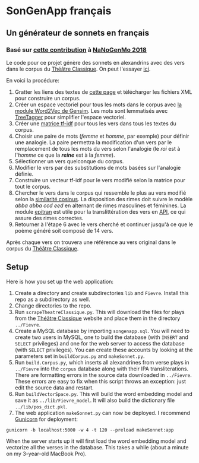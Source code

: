 # SonGenApp français
## Un générateur de sonnets en français
### Basé sur [cette contribution](https://github.com/mbwolff/Classique-inconnu) à [NaNoGenMo 2018](https://github.com/NaNoGenMo/2018)

Le code pour ce projet génère des sonnets en alexandrins avec des vers dans le corpus du [Théâtre Classique](http://www.theatre-classique.fr). On peut l'essayer [ici](http://markwolff.name/wp/digital-humanities-2/invent-your-own-sonnet-using-analytic-tools-to-synthesize-texts/).

En voici la procédure:

1. Gratter les liens des textes de [cette page](http://www.theatre-classique.fr/pages/programmes/PageEdition.php) et télécharger les fichiers XML pour construire un corpus.
2. Créer un espace vectoriel pour tous les mots dans le corpus avec [la module Word2Vec de Gensim](https://radimrehurek.com/gensim/models/word2vec.html). Les mots sont lemmatisés avec [TreeTagger](https://www.cis.uni-muenchen.de/~schmid/tools/TreeTagger/) pour simplifier l'espace vectoriel.
3. Créer une [matrice tf-idf](https://scikit-learn.org/stable/modules/feature_extraction.html#tfidf-term-weighting) pour tous les vers dans tous les textes du corpus.
4. Choisir une paire de mots (_femme_ et _homme_, par exemple) pour définir une analogie. La paire permettra la modification d'un vers par le remplacement de tous les mots du vers selon l'analogie (le _roi_ est à l'_homme_ ce que la **_reine_** est à la _femme_).
5. Sélectionner un vers quelconque du corpus.
6. Modifier le vers par des substitutions de mots basées sur l'analogie définie.
7. Construire un vecteur tf-idf pour le vers modifié selon la matrice pour tout le corpus.
8. Chercher le vers dans le corpus qui ressemble le plus au vers modifié selon la [similarité cosinus](https://fr.wikipedia.org/wiki/Similarité_cosinus). La disposition des rimes doit suivre le modèle _abba abba ccd eed_ en alternant de rimes masculines et féminines. La module [epitran](https://github.com/dmort27/epitran) est utile pour la translittération des vers en [API](https://fr.wikipedia.org/wiki/Alphabet_phonétique_international), ce qui assure des rimes correctes.
9. Retourner à l'étape 6 avec le vers cherché et continuer jusqu'à ce que le poème généré soit composé de 14 vers.

Après chaque vers on trouvera une référence au vers original dans le corpus du [Théâtre Classique](http://www.theatre-classique.fr).

## Setup

Here is how you set up the web application:

1. Create a directory and create subdirectories `lib` and `Fievre`. Install this repo as a subdirectory as well.
2. Change directories to the repo.
3. Run `scrapeTheatreClassique.py`. This will download the files for plays from the  [Théâtre Classique](http://www.theatre-classique.fr) website and place them in the directory `../Fievre`.
4. Create a MySQL database by importing `songenapp.sql`. You will need to create two users in MySQL, one to build the database (with `INSERT` and `SELECT` privileges) and one for the web server to access the database (with `SELECT` privileges). You can create these accounts by looking at the parameters set in `buildCorpus.py` and `makeSonnet.py`.
5. Run `build.Corpus.py`, which inserts all alexandrines from verse plays in `../Fievre` into the `corpus` database along with their IPA transliterations. There are formatting errors in the source data downloaded in `../Fievre`. These errors are easy to fix when this script throws an exception: just edit the source data and restart.
6. Run `buildVectorSpace.py`. This will build the word embedding model and save it as `../lib/Fievre_model`. It will also build the dictionary file `../lib/pos_dict.pkl`.
7. The web application `makeSonnet.py` can now be deployed. I recommend [Gunicorn](https://gunicorn.org) for deployment:
```
gunicorn -b localhost:5000 -w 4 -t 120 --preload makeSonnet:app
```
When the server starts up it will first load the word embedding model and vectorize all the verses in the database. This takes a while (about a minute on my 3-year-old MacBook Pro).
